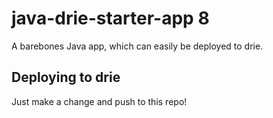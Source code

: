 # java-drie-starter-app 8

A barebones Java app, which can easily be deployed to drie.

## Deploying to drie
Just make a change and push to this repo!
